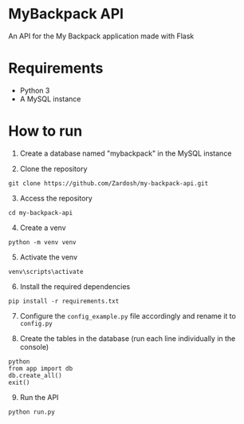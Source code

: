 # MyBackpack API
An API for the My Backpack application made with Flask

# Requirements

- Python 3
- A MySQL instance

# How to run

1. Create a database named "mybackpack" in the MySQL instance

2. Clone the repository

`git clone https://github.com/Zardosh/my-backpack-api.git`

3. Access the repository

`cd my-backpack-api`

4. Create a venv

`python -m venv venv`

5. Activate the venv

`venv\scripts\activate`

6. Install the required dependencies

`pip install -r requirements.txt`

7. Configure the `config_example.py` file accordingly and rename it to `config.py`

8. Create the tables in the database (run each line individually in the console)

```
python
from app import db
db.create_all()
exit()
```

9. Run the API

`python run.py`
